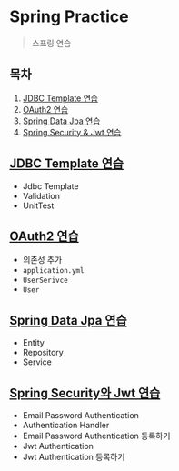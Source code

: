 # Spring Practice

> 스프링 연습

## 목차

1.  [JDBC Template 연습](#jdbc-template-연습)
2.  [OAuth2 연습](#oauth2-연습)
3.  [Spring Data Jpa 연습](#spring-data-jpa-연습)
4.  [Spring Security & Jwt 연습](#spring-security와-jwt-연습)

## [JDBC Template 연습](./JdbcTemplate)

- Jdbc Template
- Validation
- UnitTest

## [OAuth2 연습](./OAuth2)

- 의존성 추가
- `application.yml`
- `UserSerivce`
- `User`

## [Spring Data Jpa 연습](./SpringDataJpa)

- Entity
- Repository
- Service

## [Spring Security와 Jwt 연습](./spring-security-jwt)

- Email Password Authentication
- Authentication Handler
- Email Password Authentication 등록하기
- Jwt Authentication
- Jwt Authentication 등록하기